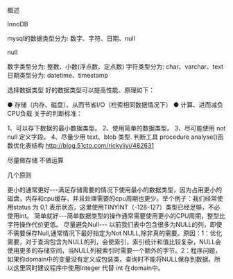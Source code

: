 
概述

InnoDB

mysql的数据类型分为:  数字、字符、日期、null

null

数字类型分为:  整数、小数(浮点数、定点数)
字符类型分为:  char、varchar、text
日期类型分为:  datetime、timestamp

选择数据类型
好的数据类型可以提高性能、原理如下：

 ● 存储（内存、磁盘）、从而节省I/O（检索相同数据情况下）
 ● 计算、进而减负CPU负载
关于的判断标准：

1、可以存下数据的最小数据类型。 
2、使用简单的数据类型。
3、尽可能使用 not null 定义字段。
4、尽量少用 text、blob 类型.
判断工具
procedure analyse()函数优化表结构 
http://blog.51cto.com/rickyliyi/482631

尽量做存储  不做运算

几个原则

   更小的通常更好---满足存储需要的情况下使用最小的数据类型，因为占用更小的磁盘，内存和cpu缓存，并且处理需要的cpu周期也更少。举个例子：我们经常使用status 为 0,1 表示状态，这里使用TINYINT（-128-127）类型已经足够，不必使用int。
  简单就好---简单数据类型的操作通常需要使用更小的CPU周期，整型比字符操作代价更低。
  尽量避免Null--- 以前我们表中包含很多为NULL的列，即使不需要保存Null,通常情况下最好指定为Not NULL,除非真的需要。原因：1：优化需要，对于查询包含为NULL的列，会使索引，索引统计和值比较复杂，NULL会使用更多的存储空间，当NULL列被索引时需要一个额外的字节。2：程序问题，如果你domain中的变量没有定义成包装类，查询时不能将NULL保存到数据。所以这里同时建议程序中使用Integer 代替 int 在domain中。
  
  

